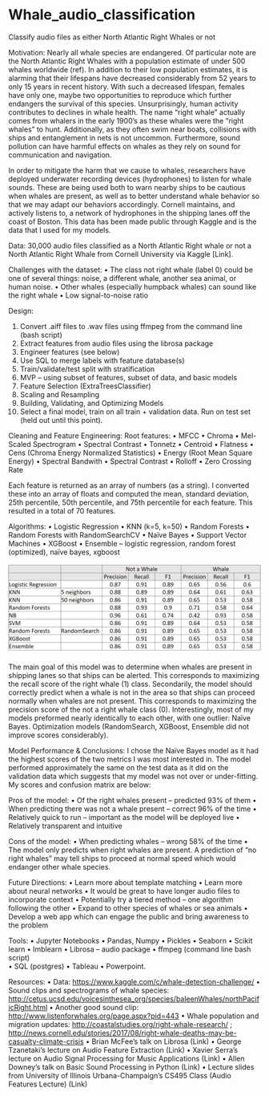 # Whale_audio_classification
Classify audio files as either North Atlantic Right Whales or not 

Motivation:
Nearly all whale species are endangered. Of particular note are the North Atlantic Right Whales with a population estimate of under 500 whales worldwide (ref). In addition to their low population estimates, it is alarming that their lifespans have decreased considerably from 52 years to only 15 years in recent history. With such a decreased lifespan, females have only one, maybe two opportunities to reproduce which further endangers the survival of this species. Unsurprisingly, human activity contributes to declines in whale health. The name “right whale” actually comes from whalers in the early 1900’s as these whales were the “right whales” to hunt. Additionally, as they often swim near boats, collisions with ships and entanglement in nets is not uncommon. Furthermore, sound pollution can have harmful effects on whales as they rely on sound for communication and navigation. 

In order to mitigate the harm that we cause to whales, researchers have deployed underwater recording devices (hydrophones) to listen for whale sounds. These are being used both to warn nearby ships to be cautious when whales are present, as well as to better understand whale behavior so that we may adapt our behaviors accordingly. Cornell maintains, and actively listens to, a network of hydrophones in the shipping lanes off the coast of Boston. This data has been made public through Kaggle and is the data that I used for my models. 

Data:
30,000 audio files classified as a North Atlantic Right whale or not a North Atlantic Right Whale from Cornell University via Kaggle [Link]. 

Challenges with the dataset: 
•	The class not right whale (label 0) could be one of several things: noise, a different whale, another sea animal, or human noise. 
•	Other whales (especially humpback whales) can sound like the right whale
•	Low signal-to-noise ratio

Design: 
1.	Convert .aiff files to .wav files using ffmpeg from the command line (bash script)
2.	Extract features from audio files using the librosa package 
3.	Engineer features (see below)
4.	Use SQL to merge labels with feature database(s)
5.	Train/validate/test split with stratification 
6.	MVP – using subset of features, subset of data, and basic models
7.	Feature Selection (ExtraTreesClassifier)
8.	Scaling and Resampling
9.	Building, Validating, and Optimizing Models
10.	Select a final model, train on all train + validation data. Run on test set (held out until this point). 


Cleaning and Feature Engineering: 
Root features:
•	MFCC 
•	Chroma
•	Mel-Scaled Spectrogram
•	Spectral Contrast
•	Tonnetz
•	Centroid
•	Flatness
•	Cens (Chroma Energy Normalized Statistics)
•	Energy (Root Mean Square Energy) 
•	Spectral Bandwith
•	Spectral Contrast
•	Rolloff
•	Zero Crossing Rate

Each feature is returned as an array of numbers (as a string). I converted these into an array of floats and computed the mean, standard deviation, 25th percentile, 50th percentile, and 75th percentile for each feature. This resulted in a total of 70 features. 


Algorithms:
•	Logistic Regression
•	KNN (k=5, k=50)
•	Random Forests
•	Random Forests with RandomSearchCV
•	Naïve Bayes
•	Support Vector Machines
•	XGBoost
•	Ensemble – logistic regression, random forest (optimized), naïve bayes, xgboost

![table](Model_Scores.jpg)

The main goal of this model was to determine when whales are present in shipping lanes so that ships can be alerted. This corresponds to maximizing the recall score of the right whale (1) class. Secondarily, the model should correctly predict when a whale is not in the area so that ships can proceed normally when whales are not present. This corresponds to maximizing the precision score of the not a right whale class (0). Interestingly, most of my models preformed nearly identically to each other, with one outlier: Naïve Bayes. Optimization models (RandomSearch, XGBoost, Ensemble did not improve scores considerably). 


Model Performance & Conclusions: 
I chose the Naïve Bayes model as it had the highest scores of the two metrics I was most interested in. The model performed approximately the same on the test data as it did on the validation data which suggests that my model was not over or under-fitting. My scores and confusion matrix are below: 

Pros of the model: 
•	Of the right whales present – predicted 93% of them
•	When predicting there was not a whale present – correct 96% of the time
•	Relatively quick to run – important as the model will be deployed live
•	Relatively transparent and intuitive

Cons of the model: 
•	When predicting whales – wrong 58% of the time
•	The model only predicts when right whales are present. A prediction of “no right whales” may tell ships to proceed at normal speed which would endanger other whale species. 

Future Directions:
•	Learn more about template matching
•	Learn more about neural networks
•	It would be great to have longer audio files to incorporate context
•	Potentially try a tiered method – one algorithm following the other
•	Expand to other species of whales or sea animals 
•	Develop a web app which can engage the public and bring awareness to the problem

Tools: 
•	Jupyter Notebooks
•	Pandas, Numpy 
•	Pickles
•	Seaborn
•	Scikit learn
•	Imblearn
•	Librosa – audio package 
•	ffmpeg (command line bash script)  
•	SQL (postgres)
•	Tableau
•	Powerpoint. 

Resources:
•	Data: https://www.kaggle.com/c/whale-detection-challenge/ 
•	Sound clips and spectrograms of whale species: http://cetus.ucsd.edu/voicesinthesea_org/species/baleenWhales/northPacificRight.html
•	Another good sound clip: http://www.listenforwhales.org/page.aspx?pid=443
•	Whale population and migration updates: http://coastalstudies.org/right-whale-research/ ; http://news.cornell.edu/stories/2017/08/right-whale-deaths-may-be-casualty-climate-crisis
•	Brian McFee’s talk on Librosa (Link) 
•	George Tzanetaki’s lecture on Audio Feature Extraction (Link) 
•	Xavier Serra’s lecture on Audio Signal Processing for Music Applications (Link)
•	Allen Downey’s talk on Basic Sound Processing in Python (Link)
•	Lecture slides from University of Illinois Urbana-Champaign’s CS495 Class (Audio Features Lecture) (Link)

